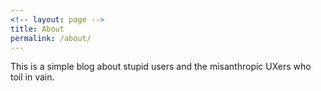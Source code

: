 ```yaml
---
<!-- layout: page -->
title: About
permalink: /about/
---
```


This is a simple blog about stupid users and the misanthropic UXers who toil in vain.
